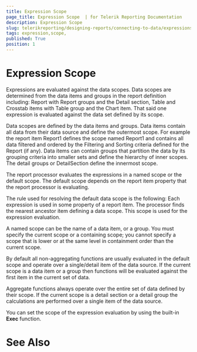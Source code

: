 ```yaml
---
title: Expression Scope 
page_title: Expression Scope  | for Telerik Reporting Documentation
description: Expression Scope 
slug: telerikreporting/designing-reports/connecting-to-data/expressions/expression-scope-
tags: expression,scope,
published: True
position: 1
---
```


# Expression Scope 



Expressions are evaluated against the data scopes. Data scopes are 		determined from the data items and groups in the report definition 		including: Report with Report groups and the Detail section, 		Table and Crosstab items with Table group and the Chart item. That said 		one expression is evaluated against the data set defined by its scope.  		

Data scopes are defined by the data items and groups. Data items 		contain all data from their data source and define the outermost scope. 		For example the report item Report1 defines the scope named Report1 and 		contains all data filtered and ordered by the Filtering and Sorting 		criteria defined for the Report (if any). Data items can contain groups 		that partition the data by its grouping criteria into smaller sets and 		define the hierarchy of inner scopes. The detail groups or DetailSection 		define the innermost scope. 		

The report processor evaluates the expressions in a named scope or 		the default scope. The default scope depends on the report item property 		that the report processor is evaluating. 		

The rule used for resolving the default data scope is the following: 		Each expression is used in some property of a report item. The processor 		finds the nearest ancestor item defining a data scope. This scope is used 		for the expression evaluation.

A named scope can be the name of a data item, or a group. You must 		specify the current scope or a containing scope; you cannot specify a 		scope that is lower or at the same level in containment order than the 		current scope.

By default all non-aggregating functions are usually evaluated in 		the default scope and operate over a single/detail item of the data  		source. If the current scope is a data item or a group then functions 		will be evaluated against the first item in the current set of data. 		

Aggregate functions always operate over the entire set of data 		defined by their scope. If the current scope is a detail section or a 		detail group the calculations are performed over a single item of the 		data source. 		

You can set the scope of the expression evaluation by using the 		built-in __Exec__  function.

# See Also

